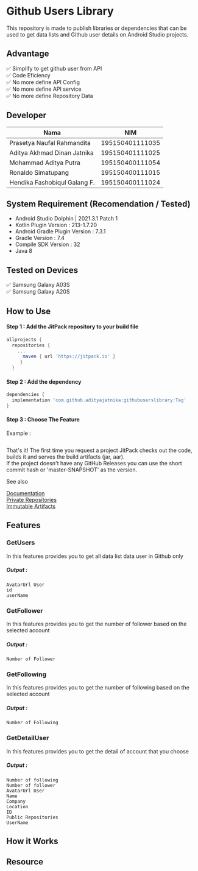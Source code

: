 # Github Users Library
This repository is made to publish libraries or dependencies that can be used to get data lists and Github user details on Android Studio projects.

## Advantage
✅ Simplify to get github user from API   
✅ Code Eficiency   
✅ No more define API Config    
✅ No more define API service   
✅ No more define Repository Data   

## Developer 
| Nama | NIM |
| --- | --- |
| Prasetya Naufal Rahmandita | 195150401111035 |
| Aditya Akhmad Dinan Jatnika | 195150401111025 |
| Mohammad Aditya Putra | 195150400111054 |
| Ronaldo Simatupang | 195150400111015 |
| Hendika Fashobiqul Galang F. | 195150400111024 |

## System Requirement (Recomendation / Tested)
- Android Studio Dolphin | 2021.3.1 Patch 1
- Kotlin Plugin Version : 213-1.7.20
- Android Gradle Plugin Version : 7.3.1
- Gradle Version : 7.4
- Compile SDK Version : 32 
- Java 8

## Tested on Devices
✅ Samsung Galaxy A03S   
✅ Samsung Galaxy A20S

## How to Use
#### Step 1 : Add the JitPack repository to your build file

```gradle
allprojects {
  repositories {
    ...
      maven { url 'https://jitpack.io' }
     }
  }    
```

#### Step 2 : Add the dependency
```gradle
dependencies {
  implementation 'com.github.adityajatnika:githubuserslibrary:Tag'
}
```

#### Step 3 : Choose The Feature
Example :
```

```
  
That's it! The first time you request a project JitPack checks out the code, builds it and serves the build artifacts (jar, aar).   
If the project doesn't have any GitHub Releases you can use the short commit hash or 'master-SNAPSHOT' as the version.

See also

[Documentation](https://docs.jitpack.io/)  
[Private Repositories](https://jitpack.io/private#auth)   
[Immutable Artifacts](https://docs.jitpack.io/#immutable-artifacts)   

## Features
### GetUsers
In this features provides you to get all data list data user in Github only
##### Output :
```
AvatarUrl User
id
userName
```
### GetFollower
In this features provides you to get the number of follower based on the selected account
##### Output :
```
Number of Follower
```
### GetFollowing
In this features provides you to get the number of following based on the selected account 
##### Output :
```
Number of Following
```
### GetDetailUser
In this features provides you to get the detail of account that you choose 
##### Output :
```
Number of following
Number of follower
AvatarUrl User
Name
Company
Location
ID
Public Repositories
UserName
```
## How it Works
## Resource

